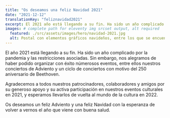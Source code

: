 ```yaml
---
title: "Os deseamos una feliz Navidad 2021"
date: "2021-12-12"
translationKey: "feliznavidad2021"
excerpt: El 2021 año está llegando a su fin. Ha sido un año complicado por la pandemia y las restricciones asociadas. Sin embargo, nos alegramos de haber podido organizar con éxito númerosos eventos.
images: # complete path for eleventy img srcset output, alt required
  featured: ./src/assets/images/hero/navidad-2021.jpg
  alt: Postal con elementos gráficos navideños, entre los que se encuentra el logotipo de la Fundación Goethe
---
```


El año 2021 está llegando a su fin. Ha sido un año complicado por la pandemia y las restricciones asociadas. Sin embargo, nos alegramos de haber podido organizar con éxito númerosos eventos, entre ellos nuestros conciertos de Adviento y un ciclo de conciertos con motivo del 250 aniversario de Beethoven.

Agradecemos a todos nuestros patrocinadores, colaboradores y amigos por su generoso apoyo y su activa participación en nuestros eventos culturales en 2021, y esperamos llevarlos de vuelta al mundo de la cultura en 2022.

Os deseamos un feliz Adviento y una feliz Navidad con la esperanza de volver a vernos el año que viene con buena salud.
